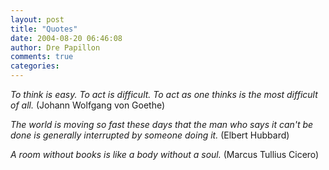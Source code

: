 ```yaml
---
layout: post
title: "Quotes"
date: 2004-08-20 06:46:08
author: Dre Papillon
comments: true
categories: 
---
```



*To think is easy. To act is difficult. To act as one thinks is the most difficult of all.*  (Johann Wolfgang von Goethe)

*The world is moving so fast these days that the man who says it can't be done is generally interrupted by someone doing it.*  (Elbert Hubbard)

*A room without books is like a body without a soul.*  (Marcus Tullius Cicero)